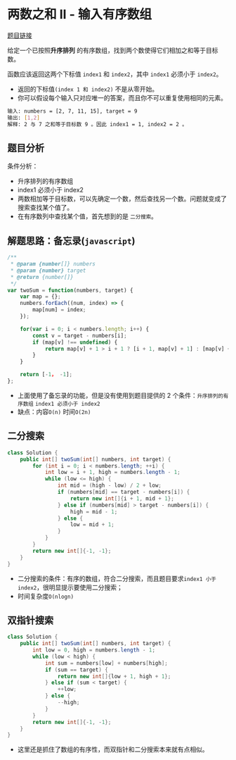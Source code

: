 # 两数之和 II - 输入有序数组

[题目链接](https://leetcode-cn.com/leetbook/read/array-and-string/cnkjg/)

给定一个已按照**升序排列** 的有序数组，找到两个数使得它们相加之和等于目标数。

函数应该返回这两个下标值 `index1` 和 `index2`，其中 `index1` 必须小于 `index2`。

- 返回的下标值`(index 1 和 index2)` 不是从零开始。
- 你可以假设每个输入只对应唯一的答案，而且你不可以重复使用相同的元素。

```bash
输入: numbers = [2, 7, 11, 15], target = 9
输出: [1,2]
解释: 2 与 7 之和等于目标数 9 。因此 index1 = 1, index2 = 2 。
```

## 题目分析

条件分析：

- 升序排列的有序数组
- index1 必须小于 index2
- 两数相加等于目标数，可以先确定一个数，然后查找另一个数。问题就变成了搜索查找某个值了。
- 在有序数列中查找某个值，首先想到的是 `二分搜索`。

## 解题思路：备忘录(`javascript`)

```js
/**
 * @param {number[]} numbers
 * @param {number} target
 * @return {number[]}
 */
var twoSum = function(numbers, target) {
    var map = {};
    numbers.forEach((num, index) => {
        map[num] = index;
    });

    for(var i = 0; i < numbers.length; i++) {
        const v = target - numbers[i];
        if (map[v] !== undefined) {
            return map[v] + 1 > i + 1 ? [i + 1, map[v] + 1] : [map[v] + 1, i + 1]
        }
    }

    return [-1， -1];
};
```

- 上面使用了备忘录的功能，但是没有使用到题目提供的 2 个条件：`升序排列的有序数组` `index1 必须小于 index2`
- 缺点：内容`O(n)` 时间`O(2n)`

## 二分搜索

```java
class Solution {
    public int[] twoSum(int[] numbers, int target) {
        for (int i = 0; i < numbers.length; ++i) {
            int low = i + 1, high = numbers.length - 1;
            while (low <= high) {
                int mid = (high - low) / 2 + low;
                if (numbers[mid] == target - numbers[i]) {
                    return new int[]{i + 1, mid + 1};
                } else if (numbers[mid] > target - numbers[i]) {
                    high = mid - 1;
                } else {
                    low = mid + 1;
                }
            }
        }
        return new int[]{-1, -1};
    }
}
```

- 二分搜索的条件：有序的数组，符合二分搜索，而且题目要求`index1 小于 index2`，很明显提示要使用二分搜索；
- 时间复杂度`O(nlogn)`

## 双指针搜索

```java
class Solution {
    public int[] twoSum(int[] numbers, int target) {
        int low = 0, high = numbers.length - 1;
        while (low < high) {
            int sum = numbers[low] + numbers[high];
            if (sum == target) {
                return new int[]{low + 1, high + 1};
            } else if (sum < target) {
                ++low;
            } else {
                --high;
            }
        }
        return new int[]{-1, -1};
    }
}
```

- 这里还是抓住了数组的有序性，而双指针和二分搜索本来就有点相似。
